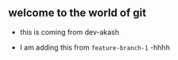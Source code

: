 ## welcome to the world of git

- this is coming from dev-akash

- I am adding this from
  `feature-branch-1`
  -hhhh
